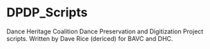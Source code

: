 DPDP_Scripts
============

Dance Heritage Coalition Dance Preservation and Digitization Project scripts. Written by Dave Rice (dericed) for BAVC and DHC. 
